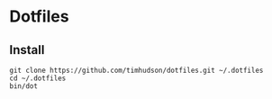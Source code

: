 # Dotfiles

## Install

```
git clone https://github.com/timhudson/dotfiles.git ~/.dotfiles
cd ~/.dotfiles
bin/dot
```